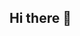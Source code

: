 ## Hi there 👋

<!--
**JBlaye/JBlaye** is a ✨ _special_ ✨ repository because its `README.md` (this file) appears on your GitHub profile.

- 🌱 I’m currently learning ...
- 📫 How to reach me: ...
- ⚡ Fun fact: ...
-->
